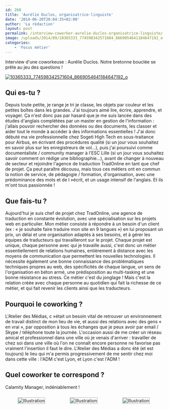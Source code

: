 ```yaml
---
id: 260
title: 'Aurélie Duclos, organisatrice-linguiste'
date: '2014-06-20T20:04:35+02:00'
author: 'La rédaction'
layout: post
permalink: /interview-coworker-aurelie-duclos-organisatrice-linguiste/
image: /uploads/2014/09/10365333_774598342571604_8669054641184647192_o.jpg
categories:
    - 'Focus métier'
---
```


Interview d'une coworkeuse : Aurélie Duclos. Notre bretonne bouclée se prête au jeu des questions !

[![10365333_774598342571604_8669054641184647192_o](/uploads/2014/09/10365333_774598342571604_8669054641184647192_o-300x225.jpg)](/uploads/2014/09/10365333_774598342571604_8669054641184647192_o.jpg)

## Qui es-tu ?

Depuis toute petite, je range je tri je classe, les objets par couleur et les petites boîtes dans les grandes. J'ai toujours aimé lire, écrire, apprendre, et voyager. Ça n'est donc pas par hasard que je me suis lancée dans des études d'anglais complétées par un master en gestion de l'information : j'allais pouvoir rechercher des données ou des documents, les classer et aider tout le monde à accéder à des informations essentielles ! J'ai donc débuté ma vie professionnelle chez Sogeti High Tech en sous-traitance pour Airbus, en écrivant des procédures qualité (si un jour vous souhaitez en savoir plus sur les enregistreurs de vol…), puis j'ai poursuivi comme documentaliste / community manager à l'ESC Lille (si un jour vous souhaitez savoir comment on rédige une bibliographie…), avant de changer à nouveau de secteur et rejoindre l'agence de traduction TradOnline en tant que chef de projet. Ça peut paraître décousu, mais tous ces métiers ont en commun la notion de service, de pédagogie / formation, d'organisation, avec une prédominance des mots et de l »écrit, et un usage intensif de l'anglais. Et ils m'ont tous passionnée !

## Que fais-tu ?

Aujourd'hui je suis chef de projet chez TradOnline, une agence de traduction en constante évolution, avec une spécialisation sur les projets web en particulier. Mon métier consiste à répondre à un besoin d'un client (ex : « je souhaite faire traduire mon site en 9 langues ») en lui proposant un prix, un délai et une organisation adaptés à ses besoins, et à gérer les équipes de traducteurs qui travailleront sur le projet. Chaque projet est unique, chaque personne avec qui je travaille aussi, c'est donc un métier essentiellement de relations humaines, entièrement à distance avec les moyens de communication que permettent les nouvelles technologies. Il nécessite également une bonne connaissance des problématiques techniques propres au web, des spécificités de chaque langue, un sens de l'organisation en béton armé, une prédisposition au multi-tasking et une bonne résistance au stress. Ce métier c'est du jonglage ! Mais c'est la relation créée avec chaque personne au quotidien qui fait la richesse de ce métier, et qui fait revenir les clients ainsi que les traducteurs.

## Pourquoi le coworking ?

L'Atelier des Médias, c »était un besoin vital de retrouver un environnement de travail distinct de mon lieu de vie, et aussi des relations avec des gens « en vrai », par opposition à tous les échanges que je peux avoir par email / Skype / téléphone toute la journée. L'occasion aussi de me créer un réseau amical et professionnel dans une ville où je venais d'arriver : travailler de chez soi dans une ville où l'on ne connaît encore personne ne favorise pas vraiment l'insertion il faut le dire. L'Atelier des Médias a donc été (et est toujours) le lieu qui m'a permis progressivement de me sentir chez moi dans cette ville : l'ADM c'est Lyon, et Lyon c'est l'ADM !

## Quel coworker te correspond ?

Calamity Manager, indéniablement !

 <style type="text/css">
			#gallery-4 {
				margin: auto;
			}
			#gallery-4 .gallery-item {
				float: left;
				margin-top: 10px;
				text-align: center;
				width: 33%;
			}
			#gallery-4 img {
				border: 2px solid #cfcfcf;
			}
			#gallery-4 .gallery-caption {
				margin-left: 0;
			}
			/* see gallery_shortcode() in wp-includes/media.php */
		</style>

<div class="gallery galleryid-260 gallery-columns-3 gallery-size-thumbnail" id="gallery-4"><dl class="gallery-item"> <dt class="gallery-icon landscape"> <img src="/uploads/2014/09/10365333_774598342571604_8669054641184647192_o-150x150.jpg" alt="Illustration"> </dt></dl><dl class="gallery-item"> <dt class="gallery-icon landscape"> <img src="/uploads/2014/09/10285788_774598372571601_2479283780470617473_o-150x150.jpg" alt="Illustration"> </dt></dl><dl class="gallery-item"> <dt class="gallery-icon portrait"> <img src="/uploads/2014/09/10460593_774598399238265_4368729329259145788_o-150x150.jpg" alt="Illustration"> </dt></dl>  
 </div>